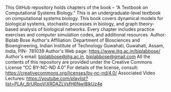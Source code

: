 This GitHub repository holds chapters of the book – “A Textbook on Computational Systems Biology.”
This is an undergraduate-level textbook on computational systems biology. This book covers dynamical models for biological systems, stochastic processes in biology, and graph theory-based analysis of biological networks. Every chapter includes practice exercises and computer simulation codes, and additional resources. 
Author: Biplab Bose
Author's  Affiliation: Department of Biosciences and Bioengineering, Indian Institute of Technology Guwahati, Guwahati, Assam, India, PIN- 781039
Author's Web page: https://www.iitg.ac.in/biplabbose/
Author's email: biplabbose@iitg.ac.in, biplabbose@gmail.com
All the contents of this repository are provided under the Creative Commons License “CC BY-NC-ND 4.0”
For details of the license, consult: https://creativecommons.org/licenses/by-nc-nd/4.0/
Associated Video Lectures: https://youtube.com/playlist?list=PLAr_6rURpoViXRDAZLVsfH6NwI8lkUz4e
